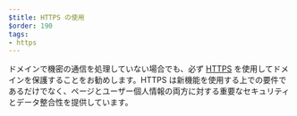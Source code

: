 ```yaml
---
$title: HTTPS の使用
$order: 190
tags:
- https
---
```


ドメインで機密の通信を処理していない場合でも、必ず [HTTPS](https://web.dev/why-https-matters/) を使用してドメインを保護することをお勧めします。HTTPS は新機能を使用する上での要件であるだけでなく、ページとユーザー個人情報の両方に対する重要なセキュリティとデータ整合性を提供しています。
